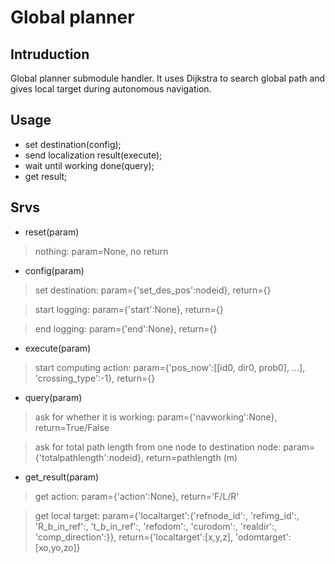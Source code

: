 # Global planner
## Intruduction
Global planner submodule handler. It uses Dijkstra to search global path and gives local target during autonomous navigation.

## Usage
* set destination(config);
* send localization result(execute);
* wait until working done(query);
* get result;

## Srvs
* reset(param)
> nothing: param=None, no return

* config(param)
> set destination: param={'set_des_pos':nodeid}, return={}

> start logging: param={'start':None}, return={}

> end logging: param={'end':None}, return={}

* execute(param)
> start computing action: param={'pos_now':[[id0, dir0, prob0], ...], 'crossing_type':-1}, return={}

* query(param)
> ask for whether it is working: param={'navworking':None}, return=True/False

> ask for total path length from one node to destination node: param={'totalpathlength':nodeid}, return=pathlength (m)

* get_result(param)
> get action: param={'action':None}, return='F/L/R'

> get local target: param={'localtarget':{'refnode_id':, 'refimg_id':, 'R_b_in_ref':, 't_b_in_ref':, 'refodom':, 'curodom':, 'realdir':, 'comp_direction':}}, return={'localtarget':[x,y,z], 'odomtarget':[xo,yo,zo]}
